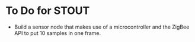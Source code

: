 # To Do for STOUT

- Build a sensor node that makes use of a microcontroller and the ZigBee API to put 10 samples in one frame.